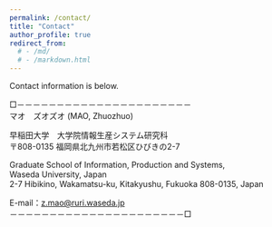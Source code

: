 ```yaml
---
permalink: /contact/
title: "Contact"
author_profile: true
redirect_from: 
  # - /md/
  # - /markdown.html
---
```


Contact information is below.

□－－－－－－－－－－－－－－－－－－－－－－  
マオ　ズオズオ (MAO, Zhuozhuo)  

早稲田大学　大学院情報生産システム研究科  
〒808-0135 福岡県北九州市若松区ひびきの2-7  

Graduate School of Information, Production and Systems,  
Waseda University, Japan  
2-7 Hibikino, Wakamatsu-ku, Kitakyushu, Fukuoka
808-0135, Japan  

E-mail：<a href="mailto:z.mao@ruri.waseda.jp">z.mao@ruri.waseda.jp </a>  
－－－－－－－－－－－－－－－－－－－－－－□  
